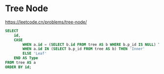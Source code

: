 # Tree Node

<https://leetcode.cn/problems/tree-node/>

```sql
SELECT
    id,
    CASE
        WHEN a.id = (SELECT b.id FROM tree AS b WHERE b.p_id IS NULL) THEN 'Root'
        WHEN a.id IN (SELECT b.p_id FROM tree AS b) THEN 'Inner'
        ELSE 'Leaf'
    END AS Type
FROM tree AS a
ORDER BY id;
```
